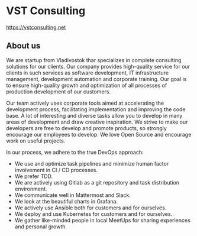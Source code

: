 # VST Consulting

https://vstconsulting.net

## About us

We are startup from Vladivostok thar specializes in complete consulting solutions for our clients. Our company provides high-quality service for our clients in such services as software development, IT infrastructure management, development automation and corporate training. Our goal is to ensure high-quality growth and optimization of all processes of production development of our customers.

Our team actively uses corporate tools aimed at accelerating the development process, facilitating implementation and improving the code base. A lot of interesting and diverse tasks allow you to develop in many areas of development and draw creative inspiration. We strive to make our developers are free to develop and promote products, so strongly encourage our employees to develop. We love Open Source and encourage work on useful projects.

In our process, we adhere to the true DevOps approach:

* We use and optimize task pipelines and minimize human factor involvement in CI / CD processes.
* We prefer TDD.
* We are actively using Gitlab as a git repository and task distribution environment.
* We communicate well in Mattermost and Slack.
* We look at the beautiful charts in Grafana.
* We actively use Ansible both for customers and for ourselves.
* We deploy and use Kubernetes for customers and for ourselves.
* We gather like-minded people in local MeetUps for sharing experiences and personal growth.
